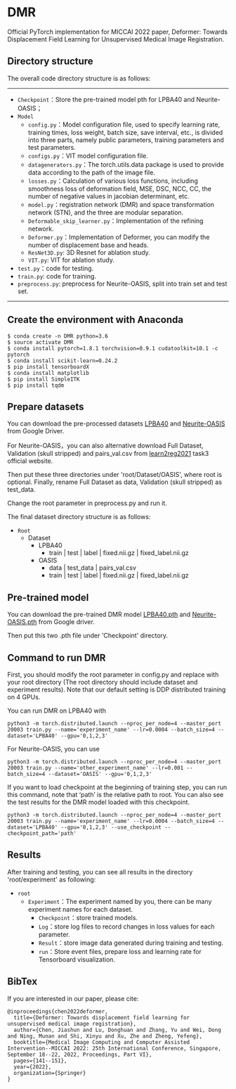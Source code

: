 # DMR

Official PyTorch implementation for MICCAI 2022 paper, Deformer: Towards Displacement Field Learning for Unsupervised Medical Image Registration.

## Directory structure

The overall code directory structure is as follows:

------

- `Checkpoint`：Store the pre-trained model pth for LPBA40 and Neurite-OASIS；
- `Model`
  - `config.py`：Model configuration file, used to specify learning rate, training times, loss weight, batch size, save interval, etc., is divided into three parts, namely public parameters, training parameters and test parameters.
  - `configs.py`：VIT model configuration file.
  - `datagenerators.py`：The torch.utils.data package is used to provide data according to the path of the image file.
  - `losses.py`：Calculation of various loss functions, including smoothness loss of deformation field, MSE, DSC, NCC, CC, the number of negative values in jacobian determinant, etc.
  - `model.py`：registration network (DMR) and space transformation network (STN), and the three are modular separation.
  - `Deformable_skip_learner.py`：Implementation of the refining network.
  - `Deformer.py`：Implementation of Deformer, you can modify the number of displacement base and heads.
  - `ResNet3D.py`:  3D Resnet for ablation study.
  - `VIT.py`: VIT for ablation study.
- `test.py`：code for testing.
- `train.py`:  code for training.
- `preprocess.py`:  preprocess for Neurite-OASIS, split into train set and test set.

------

## Create the environment with Anaconda

```
$ conda create -n DMR python=3.6
$ source activate DMR
$ conda install pytorch=1.8.1 torchvision=0.9.1 cudatoolkit=10.1 -c pytorch
$ conda install scikit-learn=0.24.2
$ pip install tensorboardX
$ conda install matplotlib
$ pip install SimpleITK
$ pip install tqdm
```

## Prepare datasets

You can download the pre-processed datasets [LPBA40](https://drive.google.com/file/d/1308rPiQBZTa13tI-0KbGYUv41G88ejjf/view?usp=sharing) and  [Neurite-OASIS](https://drive.google.com/file/d/1VmwQs2nCsRHEHKUtRUAIE-DJqX6XD4iq/view?usp=sharing) from Google Driver. 

For Neurite-OASIS，you can also alternative download Full Dataset, Validation (skull stripped) and pairs_val.csv from [learn2reg2021](https://learn2reg.grand-challenge.org/Learn2Reg2021/) task3 official website. 

Then put these three directories under 'root/Dataset/OASIS', where root is optional. Finally, rename Full Dataset as data, Validation (skull stripped) as test_data. 

Change the root parameter in preprocess.py and run it.

The final dataset directory structure is as follows:

- `Root`
  - Dataset
    - LPBA40
      - train | test | label | fixed.nii.gz | fixed_label.nii.gz
    - OASIS
      - data | test_data | pairs_val.csv
      - train | test | label | fixed.nii.gz | fixed_label.nii.gz

## Pre-trained model

You can download the pre-trained DMR model [LPBA40.pth](https://drive.google.com/file/d/1JRALMQvJXybCQLdi9eRvmHw6ZQ9f95IX/view?usp=sharing) and [Neurite-OASIS.pth](https://drive.google.com/file/d/1VYwsqmAbYFTVbZS8mTlbX6r852uqbvGK/view?usp=sharing) from Google driver.

Then put this two .pth file under 'Checkpoint' directory.

## Command to run DMR

First, you should modify the root  parameter in config.py and replace with your root directory (The root directory should include dataset and experiment results). Note that our default setting is DDP distributed training on 4 GPUs.

You can run DMR on LPBA40 with 

```
python3 -m torch.distributed.launch --nproc_per_node=4 --master_port 20003 train.py --name='experiment_name' --lr=0.0004 --batch_size=4 --dataset='LPBA40' --gpu='0,1,2,3'
```

For Neurite-OASIS, you can use 

```
python3 -m torch.distributed.launch --nproc_per_node=4 --master_port 20003 train.py --name='other_experiment_name' --lr=0.001 --batch_size=4 --dataset='OASIS' --gpu='0,1,2,3'
```

If you want to load checkpoint at the beginning of training step, you can run this command,  note that ‘path’ is the relative path to root. You can also see the test results for the DMR model loaded with this checkpoint.

```
python3 -m torch.distributed.launch --nproc_per_node=4 --master_port 20003 train.py --name='experiment_name' --lr=0.0004 --batch_size=4 --dataset='LPBA40' --gpu='0,1,2,3' --use_checkpoint --checkpoint_path='path'
```

## Results

After training and testing, you can see all results in the  directory 'root/experiment'  as following:

- `root`
  - `Experiment`：The experiment named by you, there can be many experiment names for each dataset.
    - `Checkpoint`：store trained models.
    - `Log`：store log files to record changes in loss values for each parameter.
    - `Result`：store image data generated during training and testing.
    - `run`：Store event files, prepare loss and learning rate for Tensorboard visualization.


## BibTex
If you are interested in our paper, please cite:
```
@inproceedings{chen2022deformer,
  title={Deformer: Towards displacement field learning for unsupervised medical image registration},
  author={Chen, Jiashun and Lu, Donghuan and Zhang, Yu and Wei, Dong and Ning, Munan and Shi, Xinyu and Xu, Zhe and Zheng, Yefeng},
  booktitle={Medical Image Computing and Computer Assisted Intervention--MICCAI 2022: 25th International Conference, Singapore, September 18--22, 2022, Proceedings, Part VI},
  pages={141--151},
  year={2022},
  organization={Springer}
}
```
